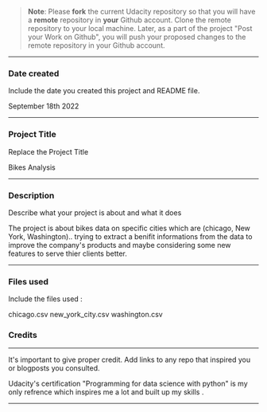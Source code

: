 >**Note**: Please **fork** the current Udacity repository so that you will have a **remote** repository in **your** Github account. Clone the remote repository to your local machine. Later, as a part of the project "Post your Work on Github", you will push your proposed changes to the remote repository in your Github account.

____________________________________________________________________________________________________________

### Date created
Include the date you created this project and README file.

September 18th 2022

____________________________________________________________________________________________________________

### Project Title
Replace the Project Title

Bikes Analysis

____________________________________________________________________________________________________________

### Description
Describe what your project is about and what it does

The project is about bikes data on specific cities which are (chicago, New York, Washington).. trying to extract a benifit informations from the data to improve the company's products and maybe considering some new features to serve thier clients better.

____________________________________________________________________________________________________________

### Files used
Include the files used :

chicago.csv
new_york_city.csv
washington.csv

### Credits
____________________________________________________________________________________________________________

It's important to give proper credit. Add links to any repo that inspired you or blogposts you consulted.

Udacity's certification "Programming for data science with python" is my only refrence which inspires me a lot and built up my skills .
____________________________________________________________________________________________________________